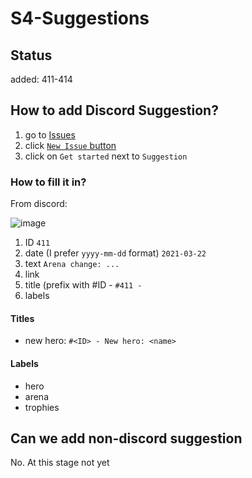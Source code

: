 # S4-Suggestions

## Status

added: 411-414

## How to add Discord Suggestion?

1. go to [Issues]
2. click [`New Issue` button]
3. click on `Get started` next to `Suggestion`

### How to fill it in?

From discord:

![image](https://user-images.githubusercontent.com/1876272/112520608-e10b6600-8d9b-11eb-964f-375ff598adcf.png)

1. ID `411`
2. date (I prefer `yyyy-mm-dd` format) `2021-03-22`
3. text `Arena change: ...`
4. link
5. title (prefix with #ID - `#411 - `
6. labels

#### Titles

- new hero: `#<ID> - New hero: <name>`

#### Labels

- hero
- arena
- trophies

## Can we add non-discord suggestion

No. At this stage not yet

[Issues]: https://github.com/Betlista/S4-Suggestions/issues
[`New Issue` button]: https://github.com/Betlista/S4-Suggestions/issues/new/choose
